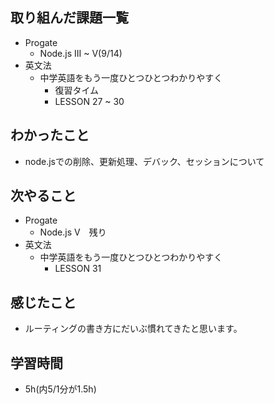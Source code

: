 ## 取り組んだ課題一覧
- Progate
  - Node.js III ~ V(9/14)
- 英文法
  - 中学英語をもう一度ひとつひとつわかりやすく
    - 復習タイム 
    - LESSON 27 ~ 30
## わかったこと
- node.jsでの削除、更新処理、デバック、セッションについて
## 次やること
- Progate
  - Node.js V　残り
- 英文法
  - 中学英語をもう一度ひとつひとつわかりやすく
    - LESSON 31
## 感じたこと
- ルーティングの書き方にだいぶ慣れてきたと思います。
## 学習時間
- 5h(内5/1分が1.5h)
